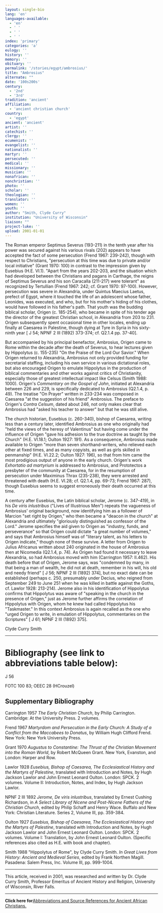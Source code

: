 ```yaml
---
layout: single-bio
lang: 'en'
languages-available:
  - 'en'
  - ' '
  - ' '
  - ' '
index: 'primary'
categories: 'a'
eulogy: ''
history: ''
memory: ''
obituary: ''
permalink: '/stories/egypt/ambrosius/'
title: "Ambrosius"
alternate: ""
date: '100s200s'
century:
  - '2nd'
  - '3rd'
tradition: 'ancient'
affiliation:
  - 'ancient christian church'
country:
  - 'egypt'
ancient: 'ancient'
artist: ''
catechist: ''
clergy: ''
ecumenist: ''
evangelist: ''
nationalist: ''
martyr: ''
persecuted: ''
medical: ''
missionary: ''
musician: ''
nonafrican: ''
nonchristian: ''
photo: ''
scholar: ''
theologian: ''
translator: ''
women: ''
youth: ''
author: "Smith, Clyde Curry"
institution: "University of Wisconsin"
liaison: ""
project-luke: ''
upload: 2001-01-01
---
```




The Roman emperor Septimus Severus (193-211) in the tenth year after his power was secured against his various rivals (202) appears to have accepted the fact of some persecution (Frend 1967: 239-242), though with respect to Christians, "persecution at this time was due to private and/or local initiative" (Grant 1970: 100) in contrast to the impression given by Eusebius (H.E. VI.1).  "Apart from the years 202-203, and the situation which had developed between the Christians and pagans in Carthage, the reigns of Septimus Severus and his son Caracalla (211-217) were tolerant" as recognized by Tertullian (Frend 1967: 242; cf. Grant 1970: 97-100).  However, persecution was severe in Alexandria, under Quintus Maecius Laetus, prefect of Egypt, where it touched the life of an adolescent whose father, Leonides, was executed, and who, but for his mother's hiding of his clothes, would have followed in his father's path.  That youth was the budding biblical scholar, Origen (c. 185-254), who became in spite of his tender age the director of the greatest Christian school, in Alexandria from 203 to 231.  Origen subsequently spent occasional time in other locales, ending up finally at Caesarea in Palestine, though dying at Tyre in Syria in his sixty-ninth year [ J 54; NPNF 2 III (1892) 373-374; cf. Q2.1.4 pp. 37-40].

But accompanied by his principal benefactor, Ambrosius, Origen came to Rome within the decade after the death of Severus, to hear lectures given by Hippolytus (c. 155-235) "On the Praise of the Lord Our Savior."  When Origen returned to Alexandria, Ambrosius not only provided funding for secretarial staffing, including his own service in various dictational roles, but also encouraged Origen to emulate Hippolytus in the production of biblical commentaries and other works against critics of Christianity, especially those of greatest intellectual impact like Celsus (Smith 1988: 1000).  Origen's *Commentary on the Gospel of John*, initiated at Alexandria between 226 and 229, is specifically dedicated to Ambrosius (Q2.1.4, p. 49).  The treatise "On Prayer" written in 233-234 was composed in Caesarea "at the suggestion of his friend" Ambrosius.  The preface to Origen's *Contra Celsum*, dated about 246, not only makes clear that Ambrosius had "asked his teacher to answer" but that he was still alive.

The church historian, Eusebius (c. 260-340), bishop of Caesarea, writing less than a century later, identified Ambrosius as one who originally had "held the views of the heresy of Valentinus" but having come under the influence of Origen "gave his adhesion to the true doctrine as taught by the Church" (H.E. VI.18.1; Oulton 1927: 191).  As a consequence, Ambrosius made available to Origen "more than seven shorthand-writers, who relieved each other at fixed times, and as many copyists, as well as girls skilled in penmanship" (H.E. VI.22.2; Oulton 1927: 196), so that from him came the most prodigious output of anyone in the early church.  Origen's work *Exhortatio ad martyrium* is addressed to Ambrosius, and Prototectos a presbyter of the community at Caesarea, for in the resumption of persecution under Maximinus Thrax (235-238), they were arrested and threatened with death (H.E. VI.28; cf. Q2.1.4, pp. 69-73; Frend 1967: 287), though Eusebius seems to suggest erroneously their death occurred at this time.

A century after Eusebius, the Latin biblical scholar, Jerome (c. 347-419), in his *De viris inlustribus* ("Lives of Illustrious Men") repeats the vagueness of Ambrosius' original background, now identifying him as a follower of Marcion "set right by Origen," who then became a "deacon in the church" at Alexandria and ultimately "gloriously distinguished as confessor of the Lord."  Jerome specifies the aid given to Origen as "industry, funds, and perseverance" so that Origen could dictate "a great number of volumes," and says that Ambrosius himself was of "literary talent, as his letters to Origen indicate," though none of these survive.  A letter from Origen to Julius Africanus written about 240 originated in the house of Ambrosius then at Nicomedia (Q2.1.4, p. 74).  As Origen had found it necessary to leave Alexandria, so had Ambrosius moved with him (Carrington 1957: II.462).  His death before that of Origen, Jerome says, was "condemned by many, in that being a man of wealth, he did not at death, remember in his will, his old and needy friend" [ J 56; NPNF 2 III (1892) 374], but no exact date can be established (perhaps c. 250, presumably under Decius, who reigned from September 249 to June 251 when he was killed in battle against the Goths, cf. Lawlor 1928: 213-214).  Jerome also in his identification of Hippolytus confirms that Hippolytus was aware of "speaking in the church in the presence of Origen," just as Jerome further affirms the correlation of Hippolytus with Origen, whom he knew had called Hippolytus his "Taskmaster."  In this context Ambrosius is again recalled as the one who "urged Origen to write, in emulation of Hippolytus, commentaries on the Scriptures" [ J 61; NPNF 2 III (1892) 375].

Clyde Curry Smith

---

# Bibliography (see link to abbreviations table below):

J 56

FOTC 100 83;  OEEC 28 (HCrouzel)

## Supplementary Bibliography

Carrington 1957
*The Early Christian Church*, by Philip Carrington.  Cambridge:  At the University Press.  2 volumes.

Frend 1967
*Martyrdom and Persecution in the Early Church:  A Study of a Conflict from the Maccabees to Donatus*, by William Hugh Clifford Frend.  New York:  New York University Press.

Grant 1970
*Augustus to Constantine:  The Thrust of the Christian Movement into the Roman World*, by Robert McQueen Grant.  New York, Evanston, and London:  Harper and Row.

Lawlor 1928
*Eusebius, Bishop of Caesarea, The Ecclesiastical History and the Martyrs of Palestine*, translated with Introduction and Notes, by Hugh Jackson Lawlor and John Ernest Leonard Oulton.  London:  SPCK.  2 volumes.  Volume II:  Introduction, Notes, and Index, by Hugh Jackson Lawlor.

NPNF 2 III 1892
*Jerome, De viris inlustribus*, translated by Ernest Cushing Richardson, in *A Select Library of Nicene and Post-Nicene Fathers of the Christian Church*, edited by Philip Schaff and Henry Wace.  Buffalo and New York:  Christian Literature.  Series 2, Volume III, pp. 359-384.

Oulton 1927
*Eusebius, Bishop of Caesarea, The Ecclesiastical History and the Martyrs of Palestine*, translated with Introduction and Notes, by Hugh Jackson Lawlor and John Ernest Leonard Oulton.  London:  SPCK.  2 volumes.  Volume I:  Translation, by John Ernest Leonard Oulton.  (Specific references also cited as H.E. with book and chapter).

Smith 1988
"Hippolytus of Rome", by Clyde Curry Smith.  *In Great Lives from History:  Ancient and Medieval Series*, edited by Frank Northen Magill.  Pasadena:  Salem Press, Inc.  Volume III, pp. 999-1004.

---

This article, received in 2001, was researched and written by Dr. Clyde Curry Smith, Professor Emeritus of Ancient History and Religion, University of Wisconsin, River Falls.

---

**Click here for**[Abbreviations and Source References for Ancient African Christians.]({{site.url}}/resources/ancient-references/)
